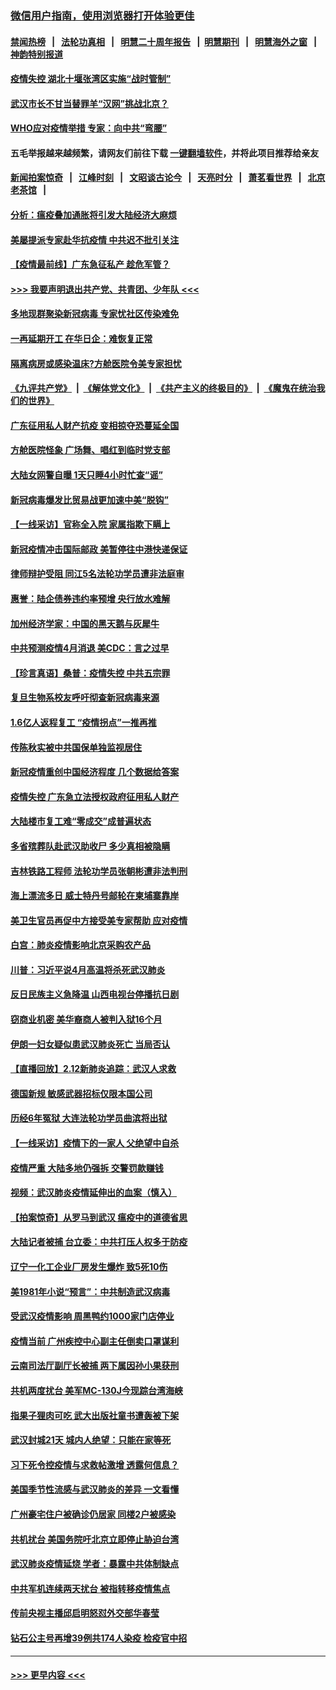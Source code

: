 ### [微信用户指南，使用浏览器打开体验更佳](https://github.com/gfw-breaker/banned-news1/blob/master/indexes/wechat-guide.md?t=0)
#### [禁闻热榜](热点新闻.md?t=0)  &nbsp;&nbsp;|&nbsp;&nbsp; [法轮功真相](https://github.com/gfw-breaker/truth/blob/master/README.md?t=0) &nbsp;&nbsp;|&nbsp;&nbsp; [明慧二十周年报告](https://github.com/gfw-breaker/mh-reports/blob/master/README.md?t=0) &nbsp;&nbsp;|&nbsp;&nbsp;[明慧期刊](https://github.com/gfw-breaker/mh-qikan) &nbsp;&nbsp;|&nbsp;&nbsp; [明慧海外之窗](https://github.com/gfw-breaker/mh-news/blob/master/README.md?t=0) &nbsp;&nbsp;|&nbsp;&nbsp; [神韵特别报道](https://github.com/gfw-breaker/mh-news/blob/master/shenyun.md?t=0)
#### [疫情失控 湖北十堰张湾区实施“战时管制”](../pages/nsc413/n11864771.md?t=02130911) 
#### [武汉市长不甘当替罪羊“汉网”挑战北京？](../pages/nsc413/n11864550.md?t=02130911) 
#### [WHO应对疫情举措 专家：向中共“弯腰”](../pages/nsc413/n11864727.md?t=02130911) 
#### 五毛举报越来越频繁，请网友们前往下载 [一键翻墙软件](https://github.com/gfw-breaker/ssr-accounts)，并将此项目推荐给亲友
#### [新闻拍案惊奇](https://github.com/gfw-breaker/banned-news1/blob/master/pages/link4.md) &nbsp;&nbsp;|&nbsp;&nbsp; [江峰时刻](https://github.com/gfw-breaker/banned-news1/blob/master/pages/link4.md) &nbsp;&nbsp;|&nbsp;&nbsp; [文昭谈古论今](https://github.com/gfw-breaker/banned-news1/blob/master/pages/link4.md) &nbsp;&nbsp;|&nbsp;&nbsp; [天亮时分](https://github.com/gfw-breaker/banned-news1/blob/master/pages/link4.md) &nbsp;&nbsp;|&nbsp;&nbsp; [萧茗看世界](https://github.com/gfw-breaker/banned-news1/blob/master/pages/link4.md) &nbsp;&nbsp;|&nbsp;&nbsp; [北京老茶馆](https://github.com/gfw-breaker/banned-news1/blob/master/pages/link4.md) &nbsp;&nbsp;|&nbsp;&nbsp; 
#### [分析：瘟疫叠加通胀将引发大陆经济大麻烦](../pages/nsc413/n11864680.md?t=02130911) 
#### [美屡提派专家赴华抗疫情 中共迟不批引关注](../pages/nsc413/n11864719.md?t=02130911) 
#### [【疫情最前线】广东急征私产 趁危军管？](../pages/nsc413/n11864205.md?t=02130911) 
#### [>>> 我要声明退出共产党、共青团、少年队 <<<](https://github.com/begood0513/goodnews/blob/master/quit/letter.md) 
#### [多地现群聚染新冠病毒 专家忧社区传染难免](../pages/nsc413/n11864715.md?t=02130911) 
#### [一再延期开工  在华日企：难恢复正常](../pages/nsc413/n11864655.md?t=02130911) 
#### [隔离病房或感染温床?方舱医院令美专家担忧](../pages/nsc413/n11864575.md?t=02130911) 
#### [《九评共产党》](https://github.com/begood0513/9ping.md/blob/master/README.md) &nbsp;|&nbsp; [《解体党文化》](../../../../jtdwh.md/blob/master/README.md)  &nbsp;|&nbsp; [《共产主义的终极目的》](../../../../gczydzjmd.md/blob/master/README.md) &nbsp;|&nbsp; [《魔鬼在统治我们的世界》](../../../../mgztzwmdsj.md/blob/master/README.md) 
#### [广东征用私人财产抗疫 变相掠夺恐蔓延全国](../pages/nsc413/n11864608.md?t=02130911) 
#### [方舱医院怪象 广场舞、唱红到临时党支部](../pages/nsc413/n11864361.md?t=02130911) 
#### [大陆女网警自曝 1天只睡4小时忙查“谣”](../pages/nsc413/n11864471.md?t=02130911) 
#### [新冠病毒爆发比贸易战更加速中美“脱钩”](../pages/nsc413/n11864470.md?t=02130911) 
#### [【一线采访】官称全入院 家属指欺下瞒上](../pages/nsc413/n11864466.md?t=02130911) 
#### [新冠疫情冲击国际邮政 美暂停往中港快递保证](../pages/nsc413/n11864207.md?t=02130911) 
#### [律师辩护受阻 同江5名法轮功学员遭非法庭审](../pages/nsc413/n11864109.md?t=02130911) 
#### [惠誉：陆企债券违约率预增  央行放水难解](../pages/nsc413/n11864357.md?t=02130911) 
#### [加州经济学家：中国的黑天鹅与灰犀牛](../pages/nsc413/n11862883.md?t=02130911) 
#### [中共预测疫情4月消退 美CDC：言之过早](../pages/nsc413/n11864310.md?t=02130911) 
#### [【珍言真语】桑普：疫情失控 中共五宗罪](../pages/nsc413/n11864157.md?t=02130911) 
#### [复旦生物系校友呼吁彻查新冠病毒来源](../pages/nsc413/n11862499.md?t=02130911) 
#### [1.6亿人返程复工 “疫情拐点”一推再推](../pages/nsc413/n11864186.md?t=02130911) 
#### [传陈秋实被中共国保单独监视居住](../pages/nsc413/n11864135.md?t=02130911) 
#### [新冠疫情重创中国经济程度 几个数据给答案](../pages/nsc413/n11864203.md?t=02130911) 
#### [疫情失控 广东急立法授权政府征用私人财产](../pages/nsc413/n11863433.md?t=02130911) 
#### [大陆楼市复工难“零成交”成普遍状态](../pages/nsc413/n11864106.md?t=02130911) 
#### [多省殡葬队赴武汉助收尸 多少真相被隐瞒](../pages/nsc413/n11864132.md?t=02130911) 
#### [吉林铁路工程师 法轮功学员张朝彬遭非法判刑](../pages/nsc413/n11863405.md?t=02130911) 
#### [海上漂流多日 威士特丹号邮轮在柬埔寨靠岸](../pages/nsc413/n11864029.md?t=02130911) 
#### [美卫生官员再促中方接受美专家帮助 应对疫情](../pages/nsc413/n11864043.md?t=02130911) 
#### [白宫：肺炎疫情影响北京采购农产品](../pages/nsc413/n11863585.md?t=02130911) 
#### [川普：习近平说4月高温将杀死武汉肺炎](../pages/nsc413/n11860814.md?t=02130911) 
#### [反日民族主义急降温 山西电视台停播抗日剧](../pages/nsc413/n11863867.md?t=02130911) 
#### [窃商业机密 美华裔商人被判入狱16个月](../pages/nsc413/n11863911.md?t=02130911) 
#### [伊朗一妇女疑似患武汉肺炎死亡 当局否认](../pages/nsc413/n11863650.md?t=02130911) 
#### [【直播回放】2.12新肺炎追踪：武汉人求救](../pages/nsc413/n11863579.md?t=02130911) 
#### [德国新规 敏感武器招标仅限本国公司](../pages/nsc413/n11863509.md?t=02130911) 
#### [历经6年冤狱 大连法轮功学员曲滨将出狱](../pages/nsc413/n11861427.md?t=02130911) 
#### [【一线采访】疫情下的一家人 父绝望中自杀](../pages/nsc413/n11862799.md?t=02130911) 
#### [疫情严重 大陆多地仍强拆 交警罚款赚钱](../pages/nsc413/n11863389.md?t=02130911) 
#### [视频：武汉肺炎疫情延伸出的血案（慎入）](../pages/nsc413/n11863214.md?t=02130911) 
#### [【拍案惊奇】从罗马到武汉 瘟疫中的道德省思](../pages/nsc413/n11862534.md?t=02130911) 
#### [大陆记者被捕 台立委：中共打压人权多于防疫](../pages/nsc413/n11863459.md?t=02130911) 
#### [辽宁一化工企业厂房发生爆炸 致5死10伤](../pages/nsc413/n11863262.md?t=02130911) 
#### [美1981年小说“预言”：中共制造武汉病毒](../pages/nsc413/n11863306.md?t=02130911) 
#### [受武汉疫情影响 周黑鸭约1000家门店停业](../pages/nsc413/n11863339.md?t=02130911) 
#### [疫情当前 广州疾控中心副主任倒卖口罩谋利](../pages/nsc413/n11863107.md?t=02130911) 
#### [云南司法厅副厅长被捕 两下属因孙小果获刑](../pages/nsc413/n11863132.md?t=02130911) 
#### [共机两度扰台 美军MC-130J今现踪台湾海峡](../pages/nsc413/n11863241.md?t=02130911) 
#### [指果子狸肉可吃 武大出版社童书遭轰被下架](../pages/nsc413/n11862673.md?t=02130911) 
#### [武汉封城21天 城内人绝望：只能在家等死](../pages/nsc413/n11863041.md?t=02130911) 
#### [习下死令控疫情与求救帖激增 透露何信息？](../pages/nsc413/n11862416.md?t=02130911) 
#### [美国季节性流感与武汉肺炎的差异 一文看懂](../pages/nsc413/n11862428.md?t=02130911) 
#### [广州豪宅住户被确诊仍居家 同楼2户被感染](../pages/nsc413/n11862531.md?t=02130911) 
#### [共机扰台 美国务院吁北京立即停止胁迫台湾](../pages/nsc413/n11862556.md?t=02130911) 
#### [武汉肺炎疫情延烧 学者：暴露中共体制缺点](../pages/nsc413/n11862618.md?t=02130911) 
#### [中共军机连续两天扰台 被指转移疫情焦点](../pages/nsc413/n11862488.md?t=02130911) 
#### [传前央视主播邱启明怒怼外交部华春莹](../pages/nsc413/n11862483.md?t=02130911) 
#### [钻石公主号再增39例共174人染疫 检疫官中招](../pages/nsc413/n11862422.md?t=02130911) 

----
#### [ >>> 更早内容 <<< ](../indexes/nsc413-earlier.md)
